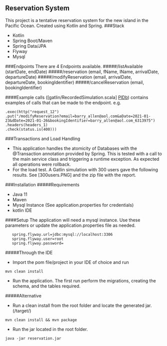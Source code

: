
## Reservation System

This project is a tentative reservation system for the new island in the Pacific Ocean. Created using Kotlin and Spring.
###Stack
- Kotlin
- Spring Boot/Maven
- Spring Data/JPA
- Flyway
- Mysql

###Endpoints
There are 4 Endpoints available.
#####/listAvailable (startDate, endDate)
#####/reservation (email, fName, lName, arrivalDate, departureDate) 
#####/modifyReservation (email, arrivalDate, departureDate, bookingIdentifier)
#####/cancelReservation (email, bookingIdentifier)

####Example calls
([gatlin/RecordedSimulation.scala] [PlDb]) contains examples of calls that can be made to the endpoint. e.g.
```
.exec(http("request_12")
.put("/modifyReservation?email=barry_allen@aol.com&aDate=2021-01-23&dDate=2021-01-26&bookingIdentifier=barry_allen@aol.com_6313975")
.headers(headers_1)
.check(status.is(400)))
```

###Transactions and Load Handling
- This application handles the atomicity of Databases with the @Transaction annotation provided by Spring.
This is tested with a call to the main service class and triggering a runtime exception.
As expected all operations were rollback.
- For the load test. A Gatlin simulation with 300 users gave the following results.
See [300users.PNG] and the zip file with the report.

###Installation
#####Requirements
- Java 11
- Maven
- Mysql Instance (See application.properties for credentials)
- kotlin IDE

####Setup
The application will need a mysql instance.
Use these parameters or update the application.properties file as needed.
```
   spring.flyway.url=jdbc:mysql://localhost:3306
   spring.flyway.user=root
   spring.flyway.password=
```
#####Through the IDE
- Import the pom file/project in your IDE of choice and run
```
mvn clean install
```

- Run the application. The first run perform the migrations, creating the schema, and the tables required.

#####Alternative
- Run a clean install from the root folder and locate the generated jar. (/target/)
```
mvn clean install && mvn package
```
- Run the jar located in the root folder.
```
java -jar reservation.jar
```

[PlDb]: <https://github.com/Cavonte/Kotlinized_spring/blob/main/gatlin/RecordedSimulation.scala>